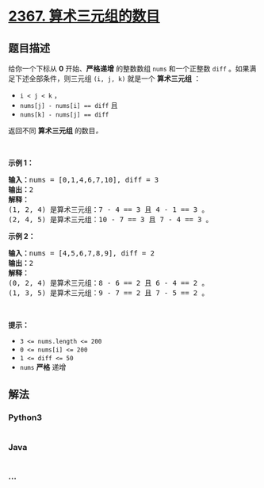 # [2367. 算术三元组的数目](https://leetcode-cn.com/problems/number-of-arithmetic-triplets)

## 题目描述

<!-- 这里写题目描述 -->

<p>给你一个下标从 <strong>0</strong> 开始、<strong>严格递增</strong> 的整数数组 <code>nums</code> 和一个正整数 <code>diff</code> 。如果满足下述全部条件，则三元组 <code>(i, j, k)</code> 就是一个 <strong>算术三元组</strong> ：</p>

<ul>
	<li><code>i &lt; j &lt; k</code> ，</li>
	<li><code>nums[j] - nums[i] == diff</code> 且</li>
	<li><code>nums[k] - nums[j] == diff</code></li>
</ul>

<p>返回不同 <strong>算术三元组</strong> 的数目<em>。</em></p>

<p>&nbsp;</p>

<p><strong>示例 1：</strong></p>

<pre><strong>输入：</strong>nums = [0,1,4,6,7,10], diff = 3
<strong>输出：</strong>2
<strong>解释：</strong>
(1, 2, 4) 是算术三元组：7 - 4 == 3 且 4 - 1 == 3 。
(2, 4, 5) 是算术三元组：10 - 7 == 3 且 7 - 4 == 3 。
</pre>

<p><strong>示例 2：</strong></p>

<pre><strong>输入：</strong>nums = [4,5,6,7,8,9], diff = 2
<strong>输出：</strong>2
<strong>解释：</strong>
(0, 2, 4) 是算术三元组：8 - 6 == 2 且 6 - 4 == 2 。
(1, 3, 5) 是算术三元组：9 - 7 == 2 且 7 - 5 == 2 。
</pre>

<p>&nbsp;</p>

<p><strong>提示：</strong></p>

<ul>
	<li><code>3 &lt;= nums.length &lt;= 200</code></li>
	<li><code>0 &lt;= nums[i] &lt;= 200</code></li>
	<li><code>1 &lt;= diff &lt;= 50</code></li>
	<li><code>nums</code> <strong>严格</strong> 递增</li>
</ul>


## 解法

<!-- 这里可写通用的实现逻辑 -->

<!-- tabs:start -->

### **Python3**

<!-- 这里可写当前语言的特殊实现逻辑 -->

```python

```

### **Java**

<!-- 这里可写当前语言的特殊实现逻辑 -->

```java

```

### **...**

```

```

<!-- tabs:end -->
